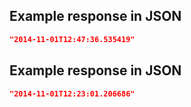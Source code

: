 ## Example response in JSON

```json
"2014-11-01T12:47:36.535419"
```

## Example response in JSON

```json
"2014-11-01T12:23:01.206686"
```

